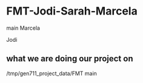 # FMT-Jodi-Sarah-Marcela
main
Marcela


Jodi
## what we are doing our project on
/tmp/gen711_project_data/FMT
main
